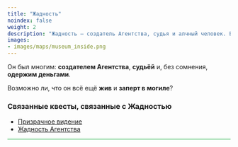 ```yaml
---
title: "Жадность"
noindex: false
weight: 2
description: "Жадность — создатель Агентства, судья и алчный человек. Возможно, он всё ещё жив и находится в могиле."
images: 
- images/maps/museum_inside.png
---
```


Он был многим: **создателем Агентства**, **судьёй** и, без сомнения, **одержим деньгами**.  

Возможно ли, что он всё ещё **жив** и **заперт в могиле**?  

### Связанные квесты, связанные с Жадностью  

- [Призрачное видение](/lore/quests/ghostly_sighting)  
- [Жадность Агентства](/lore/quests/agency_greed)  

<hr style="background-color: #28b44c" size=8>

